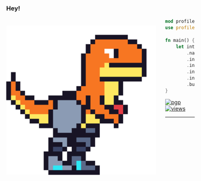 ### Hey!

<a href="#">   
<img 
  src="./assets/roborex.gif" 
  alt="functional programming is the right way"
  style="margin-top:20px;margin-right:25px"
  align="left" 
  height="400px"
/>
</a>

```rust
mod profile;
use profile::builder::ProfileBuilder;

fn main() {
    let intro = ProfileBuilder::new()
        .name("gibran")
        .interest("φ+Losophy")
        .interest("τ+script")
        .interest("system-design")
        .interest("rustacean-wannabe")
        .build();
}
```

[![pgp](https://img.shields.io/badge/pgp-0x9C23DC644736BD4D-313131?style=flat&labelColor=545454&color=313131)](https://keys.openpgp.org/search?q=9C23DC644736BD4D)
[![views](https://komarev.com/ghpvc/?username=gibranbadrul&style=flat&color=313131&label=views&abbreviated=true)](https://github.com/gibranbadrul)

---

<br>
<br>
<br>
<br>

